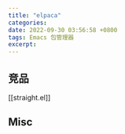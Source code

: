 ```yaml
---
title: "elpaca"
categories: 
date: 2022-09-30 03:56:58 +0800
tags: Emacs 包管理器
excerpt: 
---
```




## 竞品

[[straight.el]]








## Misc

